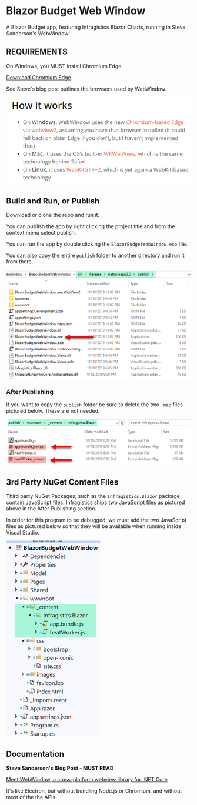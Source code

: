 ﻿# Blazor Budget Web Window
A Blazor Budget app, featuring Infragistics Blazor Charts, running in Steve Sanderson's WebWindow!

## REQUIREMENTS
On Windows, you MUST install Chromium Edge. 

<a href="https://www.microsoftedgeinsider.com/en-us/?form=MD18G6&OCID=MD18G6>" target="_blank">Download Chromium Edge</a>

See Steve's blog post outlines the browsers used by WebWindow.

![Requirement](requirement.png)

## Build and Run, or Publish
Download or clone the repo and run it.

You can publish the app by right clicking the project title and from the context menu select publish.

You can run the app by double clicking the `BlazorBudgetWebWindow.exe` file.

You can also copy the entire `publish` folder to another directory and run it from there.

![Publish](publish.png)

### After Publishing
If you want to copy the `publish` folder be sure to delete the two `.map` files pictured below. These are not needed.

![Afterpublish](afterpublish.png)

## 3rd Party NuGet Content Files
Third party NuGet Packages, such as the `Infragistics.Blazor` package contain JavaScript files. Infragistics ships two JavaScript files as pictured above in the After Publishing section.

In order for this program to be debugged, we must add the two JavaScript files as pictured below so that they will be available when running inside Visual Studio.

![3Rparty](3rparty.png)

## Documentation
**Steve Sanderson's Blog Post - MUST READ**

<a href="‎https://blog.stevensanderson.com/2019/11/18/2019-11-18-webwindow-a-cross-platform-webview-for-dotnet-core/" target="_blank">Meet WebWindow, a cross-platform webview library for .NET Core</a>

It's like Electron, but without bundling Node.js or Chromium, and without most of the the APIs.




